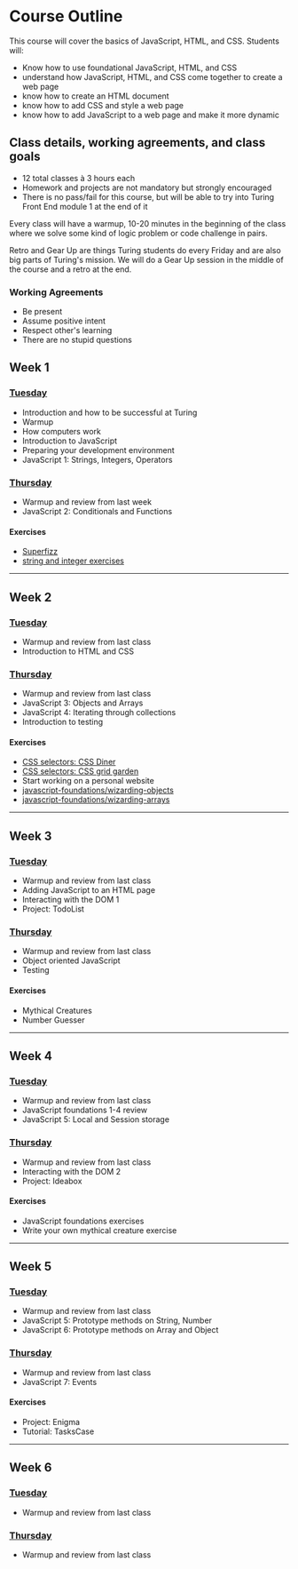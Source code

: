 # Course Outline

This course will cover the basics of JavaScript, HTML, and CSS. Students will: 

* Know how to use foundational JavaScript, HTML, and CSS
* understand how JavaScript, HTML, and CSS come together to create a web page
* know how to create an HTML document
* know how to add CSS and style a web page
* know how to add JavaScript to a web page and make it more dynamic  

## Class details, working agreements, and class goals

* 12 total classes à 3 hours each
* Homework and projects are not mandatory but strongly encouraged
* There is no pass/fail for this course, but will be able to try into Turing Front End module 1 at the end of it

Every class will have a warmup, 10-20 minutes in the beginning of the class where we solve some kind of logic problem or code challenge in pairs.

Retro and Gear Up are things Turing students do every Friday and are also big parts of Turing's mission. We will do a Gear Up session in the middle of the course and a retro at the end.

### Working Agreements

* Be present
* Assume positive intent
* Respect other's learning
* There are no stupid questions

## Week 1

### [Tuesday](class-1)

* Introduction and how to be successful at Turing
* Warmup
* How computers work
* Introduction to JavaScript
* Preparing your development environment
* JavaScript 1: Strings, Integers, Operators

### [Thursday](class-2)

* Warmup and review from last week
* JavaScript 2: Conditionals and Functions

#### Exercises

* [Superfizz](https://gist.github.com/applegrain/dedf53076576bbe7335ea2b359968dc7)
* [string and integer exercises](https://s3.amazonaws.com/TrainingNerd/JavaScriptForBeginners/exercises/variables.html)

---

## Week 2

### [Tuesday](class-3)

* Warmup and review from last class
* Introduction to HTML and CSS

### [Thursday](class-4)

* Warmup and review from last class
* JavaScript 3: Objects and Arrays
* JavaScript 4: Iterating through collections
* Introduction to testing

#### Exercises

* [CSS selectors: CSS Diner](https://flukeout.github.io/)
* [CSS selectors: CSS grid garden](http://cssgridgarden.com/)
* Start working on a personal website
* [javascript-foundations/wizarding-objects](https://github.com/turingschool-examples/javascript-foundations/tree/master/wizarding-objects)
* [javascript-foundations/wizarding-arrays](https://github.com/turingschool-examples/javascript-foundations/tree/master/wizarding-arrays)

---

## Week 3

### [Tuesday](class-5)
  
* Warmup and review from last class
* Adding JavaScript to an HTML page
* Interacting with the DOM 1
* Project: TodoList

### [Thursday](class-6)

* Warmup and review from last class
* Object oriented JavaScript
* Testing

#### Exercises

* Mythical Creatures
* Number Guesser

---

## Week 4

### [Tuesday](class-7)

* Warmup and review from last class
* JavaScript foundations 1-4 review
* JavaScript 5: Local and Session storage

### [Thursday](class-8)

* Warmup and review from last class
* Interacting with the DOM 2
* Project: Ideabox

#### Exercises

* JavaScript foundations exercises
* Write your own mythical creature exercise

---

## Week 5

### [Tuesday](class-9)

* Warmup and review from last class
* JavaScript 5: Prototype methods on String, Number
* JavaScript 6: Prototype methods on Array and Object

### [Thursday](class-10)

* Warmup and review from last class
* JavaScript 7: Events

#### Exercises

* Project: Enigma
* Tutorial: TasksCase

---

## Week 6

### [Tuesday](class-11)

* Warmup and review from last class

### [Thursday](class-12)

* Warmup and review from last class


[class-1]: lesson-plans/class-1.md
[class-2]: lesson-plans/class-2.md
[class-3]: lesson-plans/class-3.md
[class-4]: lesson-plans/class-4.md
[class-5]: lesson-plans/class-5.md
[class-6]: lesson-plans/class-6.md
[class-7]: lesson-plans/class-7.md
[class-8]: lesson-plans/class-8.md
[class-9]: lesson-plans/class-9.md
[class-10]: lesson-plans/class-10.md
[class-11]: lesson-plans/class-11.md
[class-12]: lesson-plans/class-12.md